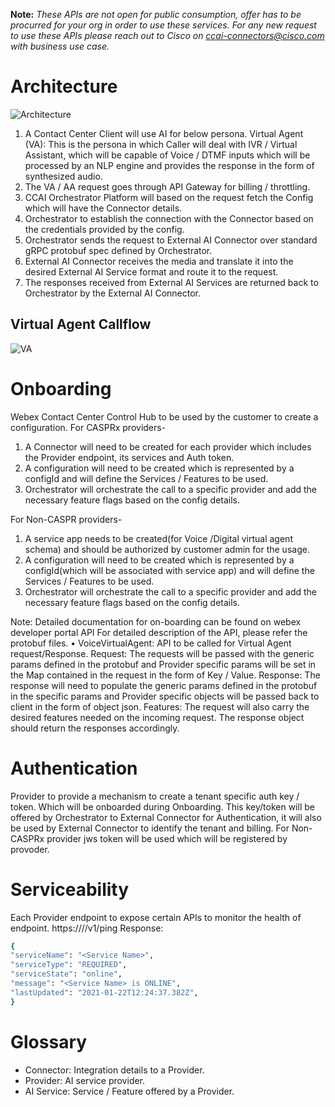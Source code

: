 **Note:** *These APIs are not open for public consumption, offer has to be procurred for your org in order to use these services. For any new request to use these APIs please reach out to Cisco on [ccai-connectors@cisco.com](mailto:ccai-connectors@cisco.com) with business use case.*

# Architecture

![Architecture](https://user-images.githubusercontent.com/5176062/115956139-c2be9480-a518-11eb-9aa6-6906b070b00b.png)

1.	A Contact Center Client will use AI for below persona.
    Virtual Agent (VA): This is the persona in which Caller will deal with IVR / Virtual Assistant, which will be capable of Voice / DTMF inputs which will be processed by an NLP engine and provides the response in the form of synthesized audio.
2.	The VA / AA request goes through API Gateway for billing / throttling.
3.	CCAI Orchestrator Platform will based on the request fetch the Config which will have the Connector details.
4.	Orchestrator to establish the connection with the Connector based on the credentials provided by the config.
5.	Orchestrator sends the request to External AI Connector over standard gRPC protobuf spec defined by Orchestrator.
6.	External AI Connector receives the media and translate it into the desired External AI Service format and route it to the request.
7.	The responses received from External AI Services are returned back to Orchestrator by the External AI Connector.

## Virtual Agent Callflow
![VA](https://user-images.githubusercontent.com/5176062/116988874-a37cef80-acee-11eb-9123-bd7fa37373f0.jpg)

# Onboarding
Webex Contact Center Control Hub to be used by the customer to create a configuration.
For CASPRx providers-
1.	A Connector will need to be created for each provider which includes the Provider endpoint, its services and Auth token.
2.	A configuration will need to be created which is represented by a configId and will define the Services / Features to be used. 
3.	Orchestrator will orchestrate the call to a specific provider and add the necessary feature flags based on the config details.

For Non-CASPR providers-
1.	A service app needs to be created(for Voice /Digital virtual agent schema) and should be authorized by customer admin for the usage.
2.	A configuration will need to be created which is represented by a configId(which will be associated with service app) and will define the Services / Features to be used. 
3.	Orchestrator will orchestrate the call to a specific provider and add the necessary feature flags based on the config details.

Note: Detailed documentation for on-boarding can be found on webex developer portal
API
For detailed description of the API, please refer the protobuf files.
•	VoiceVirtualAgent: API to be called for Virtual Agent request/Response.
Request: The requests will be passed with the generic params defined in the protobuf and Provider specific params will be set in the Map contained in the request in the form of Key / Value.
Response: The response will need to populate the generic params defined in the protobuf in the specific params and Provider specific objects will be passed back to client in the form of object json.
Features: The request will also carry the desired features needed on the incoming request. The response object should return the responses accordingly.
# Authentication
Provider to provide a mechanism to create a tenant specific auth key / token. Which will be onboarded during Onboarding. This key/token will be offered by Orchestrator to External Connector for Authentication, it will also be used by External Connector to identify the tenant and billing.
For Non-CASPRx provider jws token will be used which will be registered by provoder.
# Serviceability
Each Provider endpoint to expose certain APIs to monitor the health of endpoint.
https://<Service endpoint>/<service Name>/v1/ping
Response:
```sh
{
"serviceName": "<Service Name>",
"serviceType": "REQUIRED",
"serviceState": "online",
"message": "<Service Name> is ONLINE",
"lastUpdated": "2021-01-22T12:24:37.382Z",
}
```
# Glossary
* Connector: Integration details to a Provider.
* Provider: AI service provider.
* AI Service: Service / Feature offered by a Provider.
